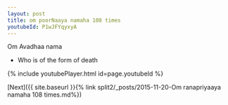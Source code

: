 ```yaml
---
layout: post
title: om poorNaaya namaha 108 times
youtubeId: P1wJFYqyxyA
---
```

 
 
Om Avadhaa nama 
 
 -  Who is of the form of death 
 
  
 
  
 
 
 
 
 
 


{% include youtubePlayer.html id=page.youtubeId %}
 
[Next]({{ site.baseurl }}{% link  split2/_posts/2015-11-20-Om ranapriyaaya namaha 108 times.md%})
 
